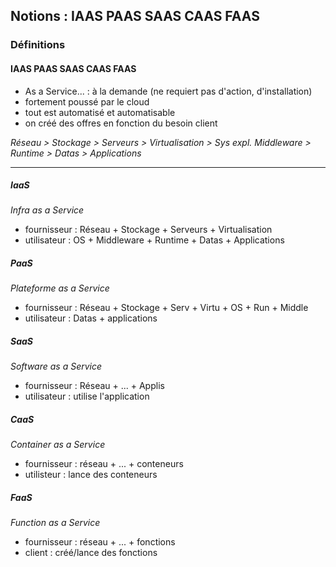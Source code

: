 ## Notions : IAAS PAAS SAAS CAAS FAAS

### Définitions
#### IAAS PAAS SAAS CAAS FAAS

* As a Service... : à la demande (ne requiert pas d'action, d'installation)
* fortement poussé par le cloud
* tout est automatisé et automatisable
* on créé des offres en fonction du besoin client

*Réseau > Stockage > Serveurs > Virtualisation > Sys expl.
Middleware > Runtime > Datas > Applications*

----

##### IaaS

*Infra as a Service*

* fournisseur : Réseau + Stockage + Serveurs + Virtualisation
* utilisateur : OS + Middleware + Runtime + Datas + Applications

##### PaaS

*Plateforme as a Service*

* fournisseur : Réseau + Stockage + Serv + Virtu + OS + Run + Middle
* utilisateur : Datas + applications

##### SaaS

*Software as a Service*

* fournisseur : Réseau + ... + Applis
* utilisateur : utilise l'application

##### CaaS

*Container as a Service*

* fournisseur : réseau + ... + conteneurs
* utilisteur : lance des conteneurs

##### FaaS

*Function as a Service*

* fournisseur : réseau + ... + fonctions
* client : créé/lance des fonctions
